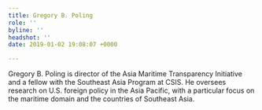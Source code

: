```yaml
---
title: Gregory B. Poling
role: ''
byline: ''
headshot: ''
date: 2019-01-02 19:08:07 +0000

---
```

Gregory B. Poling is director of the Asia Maritime Transparency Initiative and a fellow with the Southeast Asia Program at CSIS. He oversees research on U.S. foreign policy in the Asia Pacific, with a particular focus on the maritime domain and the countries of Southeast Asia. 